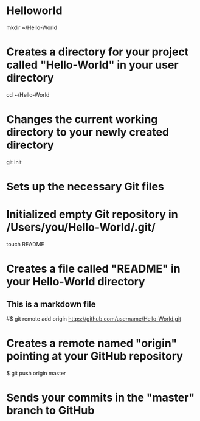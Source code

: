 Helloworld
==========
mkdir ~/Hello-World
# Creates a directory for your project called "Hello-World" in your user directory

cd ~/Hello-World
# Changes the current working directory to your newly created directory

git init
# Sets up the necessary Git files
# Initialized empty Git repository in /Users/you/Hello-World/.git/

touch README
# Creates a file called "README" in your Hello-World directory
## This is a markdown file

#$ git remote add origin https://github.com/username/Hello-World.git
# Creates a remote named "origin" pointing at your GitHub repository

$ git push origin master
# Sends your commits in the "master" branch to GitHub

